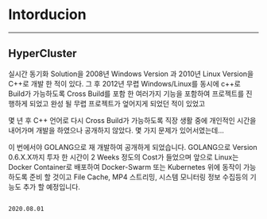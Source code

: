 # Intorducion

----

## HyperCluster

실시간 동기화 Solution을 
2008년 Windows Version 과 2010년 Linux Version을 C++로 개발 한 적이 있다.
그 후 2012년 무렵 Windows/Linux를 동시에 c++로 Build가 가능하도록 Cross Build를 
포함 한 여러가지 기능을 포함하여 프로젝트를 진행하게 되었고 완성 될 무렵 프로젝트가
엎어지게 되었던 적이 있었고

몇 년 후 C++ 언어로 다시 Cross Build가 가능하도록 직장 생활 중에 개인적인 시간을 내어가며 개발을 하였으나 공개하지 않았다. 몇 가지 문제가 있어서였는데...

이 번에서야 GOLANG으로 재 개발하여 공개하게 되었습니다.
GOLANG으로 Version 0.6.X.X까지 투자 한 시간이 2 Weeks 정도의 Cost가 들었으며
앞으로 Linux는 Docker Container로 배포하여 Docker-Swarm 또는 Kubernetes 위에 동작이 가능하도록
준비 할 것이고 File Cache, MP4 스트리밍, 시스템 모니터링 정보 수집등의 기능도 추가 할 예정입니다.


                                                                                    2020.08.01

